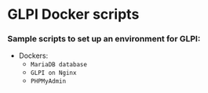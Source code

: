 # GLPI Docker scripts

### Sample scripts to set up an environment for GLPI:

* Dockers:
    * `MariaDB database`
    * `GLPI on Nginx`
    * `PHPMyAdmin`
